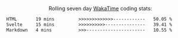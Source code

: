 <p align="center">Rolling seven day <a href='https://wakatime.com/'> WakaTime</a> coding stats:</p>
<!--START_SECTION:waka-->

```txt
HTML       19 mins         >>>>>>>>>>>>>------------   50.05 %
Svelte     15 mins         >>>>>>>>>>---------------   39.41 %
Markdown   4 mins          >>>----------------------   10.55 %
```

<!--END_SECTION:waka-->
